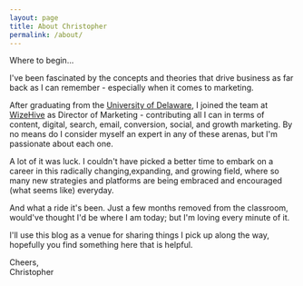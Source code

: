```yaml
---
layout: page
title: About Christopher
permalink: /about/
---
```


Where to begin...

I've been fascinated by the concepts and theories that drive business as far back as I can remember - especially when it comes to marketing.

After graduating from the <a href="http://www.udel.edu">University of Delaware</a>, I joined the team at <a href="http://www.wizehive.com">WizeHive</a> as Director of Marketing - contributing all I can in terms of content, digital, search, email, conversion, social, and growth marketing. By no means do I consider myself an expert in any of these arenas, but I'm passionate about each one.

A lot of it was luck. I couldn't have picked a better time to embark on a career in this radically changing,expanding, and growing field, where so many new strategies and platforms are being embraced and encouraged (what seems like) everyday.

And what a ride it's been. Just a few months removed from the classroom, would've thought I'd be where I am today; but I'm loving every minute of it.

I'll use this blog as a venue for sharing things I pick up along the way, hopefully you find something here that is helpful.

Cheers,<br/>
Christopher